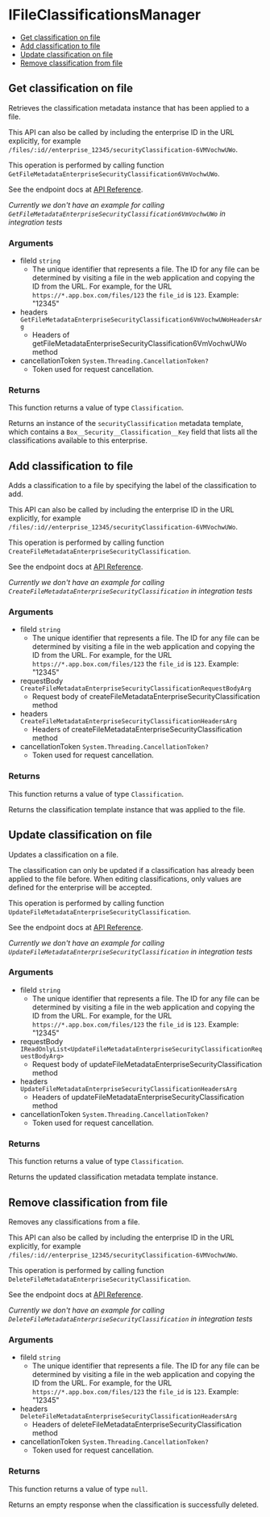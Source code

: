 # IFileClassificationsManager


- [Get classification on file](#get-classification-on-file)
- [Add classification to file](#add-classification-to-file)
- [Update classification on file](#update-classification-on-file)
- [Remove classification from file](#remove-classification-from-file)

## Get classification on file

Retrieves the classification metadata instance that
has been applied to a file.

This API can also be called by including the enterprise ID in the
URL explicitly, for example
`/files/:id//enterprise_12345/securityClassification-6VMVochwUWo`.

This operation is performed by calling function `GetFileMetadataEnterpriseSecurityClassification6VmVochwUWo`.

See the endpoint docs at
[API Reference](https://developer.box.com/reference/get-files-id-metadata-enterprise-security-classification-6-vm-vochw-u-wo/).

*Currently we don't have an example for calling `GetFileMetadataEnterpriseSecurityClassification6VmVochwUWo` in integration tests*

### Arguments

- fileId `string`
  - The unique identifier that represents a file.  The ID for any file can be determined by visiting a file in the web application and copying the ID from the URL. For example, for the URL `https://*.app.box.com/files/123` the `file_id` is `123`. Example: "12345"
- headers `GetFileMetadataEnterpriseSecurityClassification6VmVochwUWoHeadersArg`
  - Headers of getFileMetadataEnterpriseSecurityClassification6VmVochwUWo method
- cancellationToken `System.Threading.CancellationToken?`
  - Token used for request cancellation.


### Returns

This function returns a value of type `Classification`.

Returns an instance of the `securityClassification` metadata
template, which contains a `Box__Security__Classification__Key`
field that lists all the classifications available to this
enterprise.


## Add classification to file

Adds a classification to a file by specifying the label of the
classification to add.

This API can also be called by including the enterprise ID in the
URL explicitly, for example
`/files/:id//enterprise_12345/securityClassification-6VMVochwUWo`.

This operation is performed by calling function `CreateFileMetadataEnterpriseSecurityClassification`.

See the endpoint docs at
[API Reference](https://developer.box.com/reference/post-files-id-metadata-enterprise-security-classification-6-vm-vochw-u-wo/).

*Currently we don't have an example for calling `CreateFileMetadataEnterpriseSecurityClassification` in integration tests*

### Arguments

- fileId `string`
  - The unique identifier that represents a file.  The ID for any file can be determined by visiting a file in the web application and copying the ID from the URL. For example, for the URL `https://*.app.box.com/files/123` the `file_id` is `123`. Example: "12345"
- requestBody `CreateFileMetadataEnterpriseSecurityClassificationRequestBodyArg`
  - Request body of createFileMetadataEnterpriseSecurityClassification method
- headers `CreateFileMetadataEnterpriseSecurityClassificationHeadersArg`
  - Headers of createFileMetadataEnterpriseSecurityClassification method
- cancellationToken `System.Threading.CancellationToken?`
  - Token used for request cancellation.


### Returns

This function returns a value of type `Classification`.

Returns the classification template instance
that was applied to the file.


## Update classification on file

Updates a classification on a file.

The classification can only be updated if a classification has already been
applied to the file before. When editing classifications, only values are
defined for the enterprise will be accepted.

This operation is performed by calling function `UpdateFileMetadataEnterpriseSecurityClassification`.

See the endpoint docs at
[API Reference](https://developer.box.com/reference/put-files-id-metadata-enterprise-security-classification-6-vm-vochw-u-wo/).

*Currently we don't have an example for calling `UpdateFileMetadataEnterpriseSecurityClassification` in integration tests*

### Arguments

- fileId `string`
  - The unique identifier that represents a file.  The ID for any file can be determined by visiting a file in the web application and copying the ID from the URL. For example, for the URL `https://*.app.box.com/files/123` the `file_id` is `123`. Example: "12345"
- requestBody `IReadOnlyList<UpdateFileMetadataEnterpriseSecurityClassificationRequestBodyArg>`
  - Request body of updateFileMetadataEnterpriseSecurityClassification method
- headers `UpdateFileMetadataEnterpriseSecurityClassificationHeadersArg`
  - Headers of updateFileMetadataEnterpriseSecurityClassification method
- cancellationToken `System.Threading.CancellationToken?`
  - Token used for request cancellation.


### Returns

This function returns a value of type `Classification`.

Returns the updated classification metadata template instance.


## Remove classification from file

Removes any classifications from a file.

This API can also be called by including the enterprise ID in the
URL explicitly, for example
`/files/:id//enterprise_12345/securityClassification-6VMVochwUWo`.

This operation is performed by calling function `DeleteFileMetadataEnterpriseSecurityClassification`.

See the endpoint docs at
[API Reference](https://developer.box.com/reference/delete-files-id-metadata-enterprise-security-classification-6-vm-vochw-u-wo/).

*Currently we don't have an example for calling `DeleteFileMetadataEnterpriseSecurityClassification` in integration tests*

### Arguments

- fileId `string`
  - The unique identifier that represents a file.  The ID for any file can be determined by visiting a file in the web application and copying the ID from the URL. For example, for the URL `https://*.app.box.com/files/123` the `file_id` is `123`. Example: "12345"
- headers `DeleteFileMetadataEnterpriseSecurityClassificationHeadersArg`
  - Headers of deleteFileMetadataEnterpriseSecurityClassification method
- cancellationToken `System.Threading.CancellationToken?`
  - Token used for request cancellation.


### Returns

This function returns a value of type `null`.

Returns an empty response when the classification is
successfully deleted.


